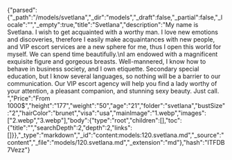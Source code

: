 {"parsed":{"_path":"/models/svetlana","_dir":"models","_draft":false,"_partial":false,"_locale":"","_empty":true,"title":"Svetlana","description":"My name is Svetlana. I wish to get acquainted with a worthy man. I love new emotions and discoveries, therefore I easily make acquaintances with new people, and VIP escort services are a new sphere for me, thus I open this world for myself. We can spend time beautifully.\nI am endowed with a magnificent exquisite figure and gorgeous breasts. Well-mannered, I know how to behave in business society, and I own etiquette. Secondary special education, but I know several languages, so nothing will be a barrier to our communication.   Our VIP escort agency will help you find a lady worthy of your attention, a pleasant companion, and stunning sexy beauty. Just call. ","Price":"From 1000$","height":"177","weight":"50","age":"21","folder":"svetlana","bustSize":"2","hairColor":"brunet","visa":"usa","mainImage":"1.webp","images":["2.webp","3.webp"],"body":{"type":"root","children":[],"toc":{"title":"","searchDepth":2,"depth":2,"links":[]}},"_type":"markdown","_id":"content:models:120.svetlana.md","_source":"content","_file":"models/120.svetlana.md","_extension":"md"},"hash":"ITFDB7Vezz"}